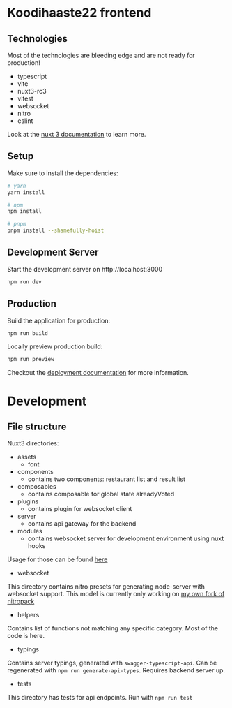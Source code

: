 # Koodihaaste22 frontend

## Technologies

Most of the technologies are bleeding edge and are not ready for production!
- typescript
- vite
- nuxt3-rc3
- vitest
- websocket
- nitro
- eslint

Look at the [nuxt 3 documentation](https://v3.nuxtjs.org) to learn more.

## Setup

Make sure to install the dependencies:

```bash
# yarn
yarn install

# npm
npm install

# pnpm
pnpm install --shamefully-hoist
```

## Development Server

Start the development server on http://localhost:3000

```bash
npm run dev
```

## Production

Build the application for production:

```bash
npm run build
```

Locally preview production build:

```bash
npm run preview
```

Checkout the [deployment documentation](https://v3.nuxtjs.org/docs/deployment) for more information.

# Development

## File structure

Nuxt3 directories:
- assets
  - font
- components
  - contains two components: restaurant list and result list
- composables
  - contains composable for global state alreadyVoted
- plugins
  - contains plugin for websocket client
- server
  - contains api gateway for the backend
- modules
  - contains websocket server for development environment using nuxt hooks

Usage for those can be found [here](https://v3.nuxtjs.org/guide/concepts/introduction)

- websocket

This directory contains nitro presets for generating node-server with websocket support. This model is currently only 
working on [my own fork of nitropack](https://github.com/jarvainen/nitro/tree/user_defined_presets)

- helpers

Contains list of functions not matching any specific category. Most of the code is here.

- typings

Contains server typings, generated with `swagger-typescript-api`. Can be regenerated with `npm run generate-api-types`.
Requires backend server up.

- tests

This directory has tests for api endpoints. Run with `npm run test`